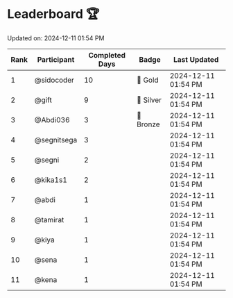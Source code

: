 # Leaderboard 🏆

Updated on: 2024-12-11 01:54 PM

| Rank | Participant       | Completed Days | Badge      | Last Updated         |
|------|-------------------|----------------|------------|----------------------|
| 1    | @sidocoder        | 10             | 🏅 Gold     | 2024-12-11 01:54 PM |
| 2    | @gift             | 9              | 🥈 Silver   | 2024-12-11 01:54 PM |
| 3    | @Abdi036          | 3              | 🥉 Bronze   | 2024-12-11 01:54 PM |
| 4    | @segnitsega       | 3              |            | 2024-12-11 01:54 PM |
| 5    | @segni            | 2              |            | 2024-12-11 01:54 PM |
| 6    | @kika1s1          | 2              |            | 2024-12-11 01:54 PM |
| 7    | @abdi             | 1              |            | 2024-12-11 01:54 PM |
| 8    | @tamirat          | 1              |            | 2024-12-11 01:54 PM |
| 9    | @kiya             | 1              |            | 2024-12-11 01:54 PM |
| 10   | @sena             | 1              |            | 2024-12-11 01:54 PM |
| 11   | @kena             | 1              |            | 2024-12-11 01:54 PM |
